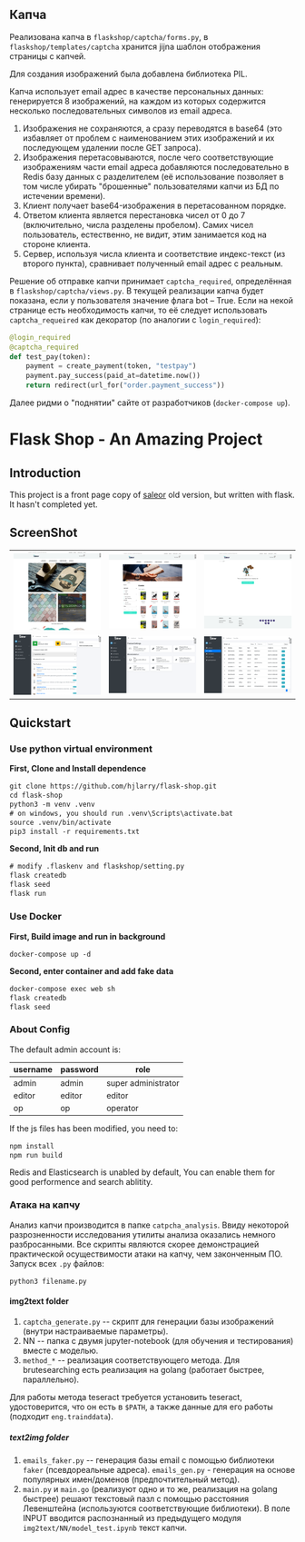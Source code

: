 ## Капча

Реализована капча в `flaskshop/captcha/forms.py`, в `flaskshop/templates/captcha` хранится jijna шаблон отображения страницы с капчей. 

Для создания изображений была добавлена библиотека PIL.

Капча использует email адрес в качестве персональных данных: генерируется 8 изображений, на каждом из которых содержится несколько последовательных символов из email адреса. 

1. Изображения не сохраняются, а сразу переводятся в base64 (это избавляет от проблем с наименованием этих изображений и их последующем удалении после GET запроса).
2. Изображения перетасовываются, после чего соответствующие изображениям части email адреса добавляются последовательно в Redis базу данных с разделителем (её использование позволяет в том числе убирать "брошенные" пользователями капчи из БД по истечении времени).
3. Клиент получает base64-изображения в перетасованном порядке.
4. Ответом клиента является перестановка чисел от 0 до 7 (включительно, числа разделены пробелом). Самих чисел пользователь, естественно, не видит, этим занимается код на стороне клиента.
5. Сервер, используя числа клиента и соответствие индекс-текст (из второго пункта), сравнивает полученный email адрес с реальным.

Решение об отправке капчи принимает `captcha_required`, определённая в `flaskshop/captcha/views.py`. В текущей реализации капча будет показана, если у пользователя значение флага bot – True. Если на некой странице есть необходимость капчи, то её следует использовать `captcha_requeired` как декоратор (по аналогии с `login_required`):

```python
@login_required
@captcha_required
def test_pay(token):
    payment = create_payment(token, "testpay")
    payment.pay_success(paid_at=datetime.now())
    return redirect(url_for("order.payment_success"))
```

Далее ридми о "поднятии" сайте от разработчиков (`docker-compose up`).

# Flask Shop - An Amazing Project


## Introduction
This project is a front page copy of [saleor](https://github.com/mirumee/saleor) old version, but written with flask. 
It hasn't completed yet.

## ScreenShot

<table align="center">
    <tr>
        <td align="center">
            <a href="https://raw.githubusercontent.com/hjlarry/flask-shop/master/ScreenShot/1.png">
                <img src="ScreenShot/1.png" alt="Screenshot Home" width="300px" />
            </a>
        </td>
        <td align="center">
            <a href="https://raw.githubusercontent.com/hjlarry/flask-shop/master/ScreenShot/2.png">
                <img src="ScreenShot/2.png" alt="Screenshot Category" width="300px" />
            </a>
        </td>
        <td align="center">
            <a href="https://raw.githubusercontent.com/hjlarry/flask-shop/master/ScreenShot/3.png">
                <img src="ScreenShot/3.png" alt="Screenshot Cart" width="300px" />
            </a>
        </td>
    </tr>
    <tr>
        <td align="center">
            <a href="https://raw.githubusercontent.com/hjlarry/flask-shop/master/ScreenShot/4.png">
                <img src="ScreenShot/4.png" alt="Screenshot Admin Panel" width="300px" />
            </a>
        </td>
        <td align="center">
            <a href="https://raw.githubusercontent.com/hjlarry/flask-shop/master/ScreenShot/5.png">
                <img src="ScreenShot/5.png" alt="Screenshot Site Configuration" width="300px" />
            </a>
        </td>
        <td align="center">
            <a href="https://raw.githubusercontent.com/hjlarry/flask-shop/master/ScreenShot/6.png">
                <img src="ScreenShot/6.png" alt="Screenshot Order List" width="300px" />
            </a>
        </td>
    </tr>
</table>


## Quickstart

### Use python virtual environment
**First, Clone and Install dependence**
```
git clone https://github.com/hjlarry/flask-shop.git
cd flask-shop
python3 -m venv .venv
# on windows, you should run .venv\Scripts\activate.bat 
source .venv/bin/activate
pip3 install -r requirements.txt
```

**Second, Init db and run**
```
# modify .flaskenv and flaskshop/setting.py
flask createdb
flask seed
flask run
```

### Use Docker 
**First, Build image and run in background**
```
docker-compose up -d
```
**Second, enter container and add fake data**
```
docker-compose exec web sh
flask createdb
flask seed
```
### About Config
The default admin account is:

username|password|role
---|---|---
admin|admin|super administrator
editor|editor|editor
op|op|operator

If the js files has been modified, you need to:
```
npm install
npm run build
```

Redis and Elasticsearch is unabled by default, You can enable them for good performence and search ablitity.



### Атака на капчу

Анализ капчи производится в папке `catpcha_analysis`. Ввиду некоторой разрозненности исследования утилиты анализа оказались немного разбросанными. Все скрипты являются скорее демонстрацией практической осуществимости атаки на капчу, чем законченным ПО. Запуск всех `.py` файлов:
```
python3 filename.py
```

#### img2text folder

1. `captcha_generate.py` -- скрипт для генерации базы изображений (внутри настраиваемые параметры).
2. NN -- папка с двумя jupyter-notebook (для обучения и тестирования) вместе с моделью.
3. `method_*` -- реализация соответствующего метода. Для brutesearching есть реализация на golang (работает быстрее, параллельно).

Для работы метода teseract требуется установить teseract, удостоверится, что он есть в `$PATH`, а также данные для его работы (подходит `eng.trainddata`).

##### text2img folder

1. `emails_faker.py` -- генерация базы email с помощью библиотеки `faker` (псевдореальные адреса). `emails_gen.py` - генерация на основе популярных имен/доменов (предпочтительный метод).
2. `main.py` и `main.go` (реализуют одно и то же, реализация на golang быстрее) решают текстовый пазл с помощью расстояния Левенштейна (используются соответствующие библиотеки). В поле INPUT вводится распознанный из предыдущего модуля `img2text/NN/model_test.ipynb` текст капчи.

